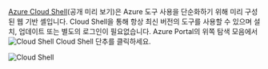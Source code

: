 
[Azure Cloud Shell](../articles/cloud-shell/quickstart.md)(공개 미리 보기)은 Azure 도구 사용을 단순화하기 위해 미리 구성된 웹 기반 셸입니다. Cloud Shell을 통해 항상 최신 버전의 도구를 사용할 수 있으며 설치, 업데이트 또는 별도의 로그인이 필요없습니다. Azure Portal의 위쪽 탐색 모음에서 ![Cloud Shell](./media/cloud-shell-portal/cs-button.png) Cloud Shell 단추를 클릭하세요. 

![Cloud Shell](./media/cloud-shell-portal/cloud-shell.png)
 








